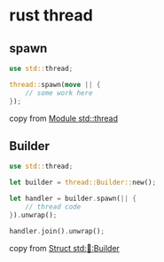 # rust thread

## spawn

``` rust
use std::thread;

thread::spawn(move || {
    // some work here
});
```
copy from [Module std::thread](https://doc.rust-lang.org/std/thread/)

## Builder

``` rust
use std::thread;

let builder = thread::Builder::new();

let handler = builder.spawn(|| {
    // thread code
}).unwrap();

handler.join().unwrap();
```
copy from [Struct std::thread::Builder](https://doc.rust-lang.org/std/thread/struct.Builder.html)
